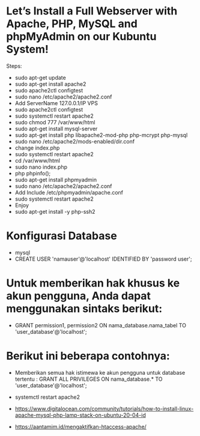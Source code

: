# Let’s Install a Full Webserver with Apache, PHP, MySQL and phpMyAdmin on our Kubuntu System!
Steps:
- sudo apt-get update
- sudo apt-get install apache2
- sudo apache2ctl configtest
- sudo nano /etc/apache2/apache2.conf
- Add ServerName 127.0.0.1/IP VPS
- sudo apache2ctl configtest
- sudo systemctl restart apache2
- sudo chmod 777 /var/www/html
- sudo apt-get install mysql-server
- sudo apt-get install php libapache2-mod-php php-mcrypt php-mysql
- sudo nano /etc/apache2/mods-enabled/dir.conf
- change index.php
- sudo systemctl restart apache2
- cd /var/www/html
- sudo nano index.php
- php phpinfo(); 
- sudo apt-get install phpmyadmin
- sudo nano /etc/apache2/apache2.conf
- Add Include /etc/phpmyadmin/apache.conf
- sudo systemctl restart apache2
- Enjoy
- sudo apt-get install -y php-ssh2

# Konfigurasi Database
- mysql
- CREATE USER 'namauser'@'localhost' IDENTIFIED BY 'password user';
# Untuk memberikan hak khusus ke akun pengguna, Anda dapat menggunakan sintaks berikut:
- GRANT permission1, permission2 ON nama_database.nama_tabel TO 'user_database'@'localhost';
# Berikut ini beberapa contohnya:
- Memberikan semua hak istimewa ke akun pengguna untuk database tertentu :
GRANT ALL PRIVILEGES ON nama_database.* TO 'user_database'@'localhost';
- systemctl restart apache2

- https://www.digitalocean.com/community/tutorials/how-to-install-linux-apache-mysql-php-lamp-stack-on-ubuntu-20-04-id
- https://aantamim.id/mengaktifkan-htaccess-apache/
